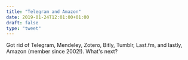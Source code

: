 ```yaml
---
title: "Telegram and Amazon"
date: 2019-01-24T12:01:00+01:00
draft: false
type: "tweet"
---
```


Got rid of Telegram, Mendeley, Zotero, Bitly, Tumblr, Last.fm, and lastly,
Amazon (member since 2002!). What's next?
